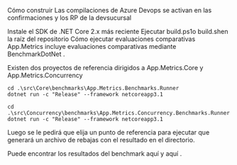 Cómo construir
Las compilaciones de Azure Devops se activan en las confirmaciones y los RP de la devsucursal

Instale el SDK de .NET Core 2.x más reciente
Ejecutar build.ps1o build.shen la raíz del repositorio
Cómo ejecutar evaluaciones comparativas
App.Metrics incluye evaluaciones comparativas mediante BenchmarkDotNet .

Existen dos proyectos de referencia dirigidos a App.Metrics.Core y App.Metrics.Concurrency

	cd .\src\Core\benchmarks\App.Metrics.Benchmarks.Runner
	dotnet run -c "Release" --framework netcoreapp3.1

	cd .\src\Concurrency\benchmarks\App.Metrics.Concurrency.Benchmarks.Runner
	dotnet run -c "Release" --framework netcoreapp3.1
Luego se le pedirá que elija un punto de referencia para ejecutar que generará un archivo de rebajas con el resultado en el directorio.

Puede encontrar los resultados del benchmark aquí y aquí .
